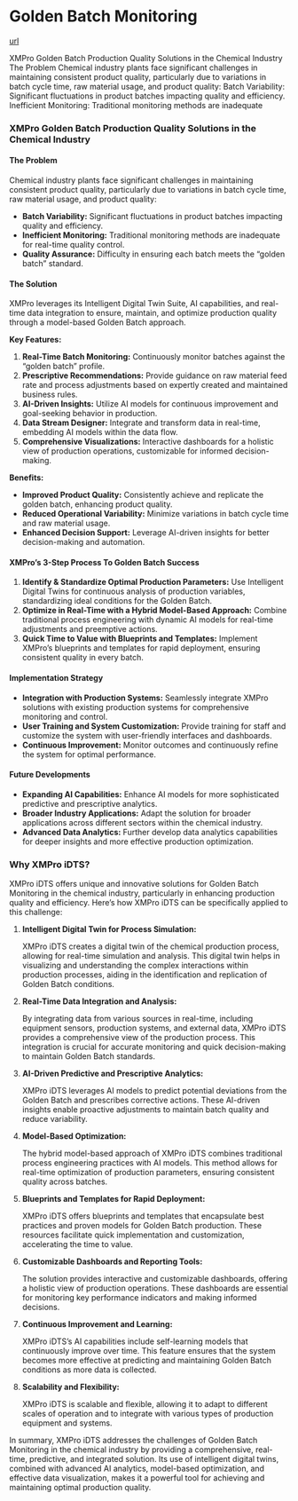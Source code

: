 # Golden Batch Monitoring

[url](https://xmpro.com/solutions-library/process-industry,use-cases/golden-batch-monitoring/)

XMPro Golden Batch Production Quality Solutions in the Chemical Industry The Problem Chemical industry plants face significant challenges in maintaining consistent product quality, particularly due to variations in batch cycle time, raw material usage, and product quality: Batch Variability: Significant fluctuations in product batches impacting quality and efficiency. Inefficient Monitoring: Traditional monitoring methods are inadequate

### XMPro Golden Batch Production Quality Solutions in the Chemical Industry

#### The Problem

Chemical industry plants face significant challenges in maintaining consistent product quality, particularly due to variations in batch cycle time, raw material usage, and product quality:

* **Batch Variability:** Significant fluctuations in product batches impacting quality and efficiency.
* **Inefficient Monitoring:** Traditional monitoring methods are inadequate for real-time quality control.
* **Quality Assurance:** Difficulty in ensuring each batch meets the “golden batch” standard.

#### The Solution

XMPro leverages its Intelligent Digital Twin Suite, AI capabilities, and real-time data integration to ensure, maintain, and optimize production quality through a model-based Golden Batch approach.

**Key Features:**

1. **Real-Time Batch Monitoring:** Continuously monitor batches against the “golden batch” profile.
2. **Prescriptive Recommendations:** Provide guidance on raw material feed rate and process adjustments based on expertly created and maintained business rules.
3. **AI-Driven Insights:** Utilize AI models for continuous improvement and goal-seeking behavior in production.
4. **Data Stream Designer:** Integrate and transform data in real-time, embedding AI models within the data flow.
5. **Comprehensive Visualizations:** Interactive dashboards for a holistic view of production operations, customizable for informed decision-making.

**Benefits:**

* **Improved Product Quality:** Consistently achieve and replicate the golden batch, enhancing product quality.
* **Reduced Operational Variability:** Minimize variations in batch cycle time and raw material usage.
* **Enhanced Decision Support:** Leverage AI-driven insights for better decision-making and automation.

#### &#x20;

#### XMPro’s 3-Step Process To Golden Batch Success

1. **Identify & Standardize Optimal Production Parameters:** Use Intelligent Digital Twins for continuous analysis of production variables, standardizing ideal conditions for the Golden Batch.
2. **Optimize in Real-Time with a Hybrid Model-Based Approach:** Combine traditional process engineering with dynamic AI models for real-time adjustments and preemptive actions.
3. **Quick Time to Value with Blueprints and Templates:** Implement XMPro’s blueprints and templates for rapid deployment, ensuring consistent quality in every batch.

#### &#x20;

#### Implementation Strategy

* **Integration with Production Systems:** Seamlessly integrate XMPro solutions with existing production systems for comprehensive monitoring and control.
* **User Training and System Customization:** Provide training for staff and customize the system with user-friendly interfaces and dashboards.
* **Continuous Improvement:** Monitor outcomes and continuously refine the system for optimal performance.

#### &#x20;

#### Future Developments

* **Expanding AI Capabilities:** Enhance AI models for more sophisticated predictive and prescriptive analytics.
* **Broader Industry Applications:** Adapt the solution for broader applications across different sectors within the chemical industry.
* **Advanced Data Analytics:** Further develop data analytics capabilities for deeper insights and more effective production optimization.

### Why XMPro iDTS?

XMPro iDTS offers unique and innovative solutions for Golden Batch Monitoring in the chemical industry, particularly in enhancing production quality and efficiency. Here’s how XMPro iDTS can be specifically applied to this challenge:

1.  **Intelligent Digital Twin for Process Simulation:**

    XMPro iDTS creates a digital twin of the chemical production process, allowing for real-time simulation and analysis. This digital twin helps in visualizing and understanding the complex interactions within production processes, aiding in the identification and replication of Golden Batch conditions.
2.  **Real-Time Data Integration and Analysis:**

    By integrating data from various sources in real-time, including equipment sensors, production systems, and external data, XMPro iDTS provides a comprehensive view of the production process. This integration is crucial for accurate monitoring and quick decision-making to maintain Golden Batch standards.
3.  **AI-Driven Predictive and Prescriptive Analytics:**

    XMPro iDTS leverages AI models to predict potential deviations from the Golden Batch and prescribes corrective actions. These AI-driven insights enable proactive adjustments to maintain batch quality and reduce variability.
4.  **Model-Based Optimization:**

    The hybrid model-based approach of XMPro iDTS combines traditional process engineering practices with AI models. This method allows for real-time optimization of production parameters, ensuring consistent quality across batches.
5.  **Blueprints and Templates for Rapid Deployment:**

    XMPro iDTS offers blueprints and templates that encapsulate best practices and proven models for Golden Batch production. These resources facilitate quick implementation and customization, accelerating the time to value.
6.  **Customizable Dashboards and Reporting Tools:**

    The solution provides interactive and customizable dashboards, offering a holistic view of production operations. These dashboards are essential for monitoring key performance indicators and making informed decisions.
7.  **Continuous Improvement and Learning:**

    XMPro iDTS’s AI capabilities include self-learning models that continuously improve over time. This feature ensures that the system becomes more effective at predicting and maintaining Golden Batch conditions as more data is collected.
8.  **Scalability and Flexibility:**

    XMPro iDTS is scalable and flexible, allowing it to adapt to different scales of operation and to integrate with various types of production equipment and systems.

In summary, XMPro iDTS addresses the challenges of Golden Batch Monitoring in the chemical industry by providing a comprehensive, real-time, predictive, and integrated solution. Its use of intelligent digital twins, combined with advanced AI analytics, model-based optimization, and effective data visualization, makes it a powerful tool for achieving and maintaining optimal production quality.
